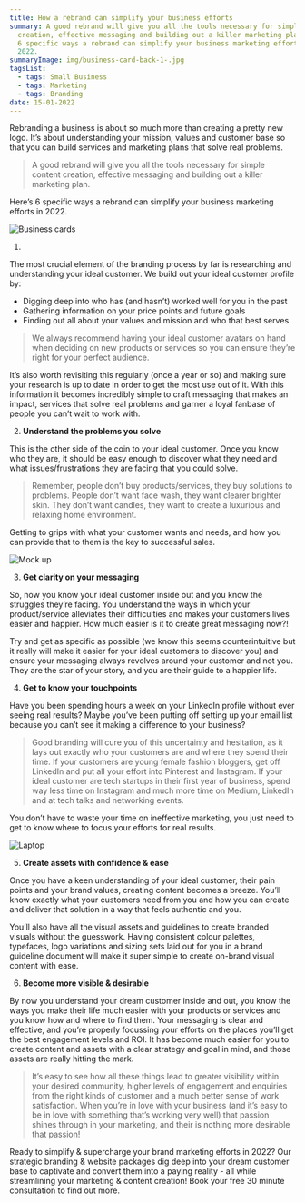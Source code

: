 ```yaml
---
title: How a rebrand can simplify your business efforts
summary: A good rebrand will give you all the tools necessary for simple content
  creation, effective messaging and building out a killer marketing plan. Here’s
  6 specific ways a rebrand can simplify your business marketing efforts in
  2022.
summaryImage: img/business-card-back-1-.jpg
tagsList:
  - tags: Small Business
  - tags: Marketing
  - tags: Branding
date: 15-01-2022
---
```

Rebranding a business is about so much more than creating a pretty new logo. It’s about understanding your mission, values and customer base so that you can build services and marketing plans that solve real problems.

> A good rebrand will give you all the tools necessary for simple content creation, effective messaging and building out a killer marketing plan.

Here’s 6 specific ways a rebrand can simplify your business marketing efforts in 2022.

![Business cards](img/tgcc-brand-guide-1-.jpg)



1.

The most crucial element of the branding process by far is researching and understanding your ideal customer. We build out your ideal customer profile by:

* Digging deep into who has (and hasn’t) worked well for you in the past
* Gathering information on your price points and future goals
* Finding out all about your values and mission and who that best serves

> We always recommend having your ideal customer avatars on hand when deciding on new products or services so you can ensure they’re right for your perfect audience.

It’s also worth revisiting this regularly (once a year or so) and making sure your research is up to date in order to get the most use out of it. With this information it becomes incredibly simple to craft messaging that makes an impact, services that solve real problems and garner a loyal fanbase of people you can’t wait to work with.



2. **Understand the problems you solve**

This is the other side of the coin to your ideal customer. Once you know who they are, it should be easy enough to discover what they need and what issues/frustrations they are facing that you could solve.

> Remember, people don’t buy products/services, they buy solutions to problems. People don’t want face wash, they want clearer brighter skin. They don’t want candles, they want to create a luxurious and relaxing home environment.

Getting to grips with what your customer wants and needs, and how you can provide that to them is the key to successful sales.

![Mock up](img/brand-guide-mockup-1-.jpg)



3. **Get clarity on your messaging**

So, now you know your ideal customer inside out and you know the struggles they’re facing. You understand the ways in which your product/service alleviates their difficulties and makes your customers lives easier and happier. How much easier is it to create great messaging now?!

Try and get as specific as possible (we know this seems counterintuitive but it really will make it easier for your ideal customers to discover you) and ensure your messaging always revolves around your customer and not you. They are the star of your story, and you are their guide to a happier life.

4. **Get to know your touchpoints**

Have you been spending hours a week on your LinkedIn profile without ever seeing real results? Maybe you’ve been putting off setting up your email list because you can’t see it making a difference to your business?

> Good branding will cure you of this uncertainty and hesitation, as it lays out exactly who your customers are and where they spend their time. If your customers are young female fashion bloggers, get off LinkedIn and put all your effort into Pinterest and Instagram. If your ideal customer are tech startups in their first year of business, spend way less time on Instagram and much more time on Medium, LinkedIn and at tech talks and networking events.

You don’t have to waste your time on ineffective marketing, you just need to get to know where to focus your efforts for real results.



![Laptop](img/bb-laptop-man-1-.jpg)



5. **Create assets with confidence & ease**

Once you have a keen understanding of your ideal customer, their pain points and your brand values, creating content becomes a breeze. You’ll know exactly what your customers need from you and how you can create and deliver that solution in a way that feels authentic and you.

You’ll also have all the visual assets and guidelines to create branded visuals without the guesswork. Having consistent colour palettes, typefaces, logo variations and sizing sets laid out for you in a brand guideline document will make it super simple to create on-brand visual content with ease.

6. **Become more visible & desirable**

By now you understand your dream customer inside and out, you know the ways you make their life much easier with your products or services and you know how and where to find them. Your messaging is clear and effective, and you’re properly focussing your efforts on the places you’ll get the best engagement levels and ROI. It has become much easier for you to create content and assets with a clear strategy and goal in mind, and those assets are really hitting the mark.

> It’s easy to see how all these things lead to greater visibility within your desired community, higher levels of engagement and enquiries from the right kinds of customer and a much better sense of work satisfaction. When you’re in love with your business (and it’s easy to be in love with something that’s working very well) that passion shines through in your marketing, and their is nothing more desirable that passion!

<aside> Ready to simplify & supercharge your brand marketing efforts in 2022? Our strategic branding & website packages dig deep into your dream customer base to captivate and convert them into a paying reality - all while streamlining your marketing & content creation! Book your free 30 minute consultation to find out more.

</aside>